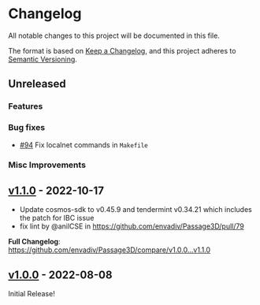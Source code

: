 <!--
Guiding Principles:

Changelogs are for humans, not machines.
There should be an entry for every single version.
The same types of changes should be grouped.
Versions and sections should be linkable.
The latest version comes first.
The release date of each version is displayed.
Mention whether you follow Semantic Versioning.

Usage:

Change log entries are to be added to the Unreleased section under the
appropriate stanza (see below). Each entry should ideally include a tag and
the Github issue reference in the following format:

* (<tag>) \#<issue-number> message

The issue numbers will later be link-ified during the release process so you do
not have to worry about including a link manually, but you can if you wish.

Types of changes (Stanzas):

"Features" for new features.
"Improvements" for changes in existing functionality.
"Deprecated" for soon-to-be removed features.
"Bug Fixes" for any bug fixes.
"Client Breaking" for breaking CLI commands and REST routes used by end-users.
"API Breaking" for breaking exported APIs used by developers building on SDK.
"State Machine Breaking" for any changes that result in a different AppState
given same genesisState and txList.
Ref: https://keepachangelog.com/en/1.0.0/
-->

# Changelog

All notable changes to this project will be documented in this file.

The format is based on [Keep a Changelog](https://keepachangelog.com/en/1.0.0/),
and this project adheres to [Semantic Versioning](https://semver.org/spec/v2.0.0.html).

## Unreleased

### Features

### Bug fixes

- [#94](https://github.com/envadiv/Passage3D/pull/94) Fix localnet commands in `Makefile`

### Misc Improvements

## [v1.1.0](https://github.com/envadiv/Passage3D/releases/tag/v1.1.0) - 2022-10-17

- Update cosmos-sdk to v0.45.9 and tendermint v0.34.21 which includes the patch for IBC issue
- fix lint by @anilCSE in https://github.com/envadiv/Passage3D/pull/79

**Full Changelog**: https://github.com/envadiv/Passage3D/compare/v1.0.0...v1.1.0

## [v1.0.0](https://github.com/envadiv/Passage3D/releases/tag/v1.0.0) - 2022-08-08

Initial Release!
